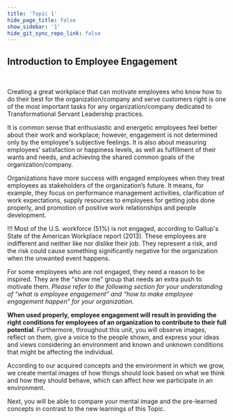 ```yaml
---
title: 'Topic 1'
hide_page_title: false
show_sidebar: '1'
hide_git_sync_repo_link: false
---
```



##  Introduction to Employee Engagement
&nbsp;

Creating a great workplace that can motivate employees who know how to do their best for the organization/company and serve customers right is one of the most important tasks for any organization/company dedicated to Transformational Servant Leadership practices.


It is common sense that enthusiastic and energetic employees feel better about their work and workplace; however, engagement is not determined only by the employee's subjective feelings. It is also about measuring employees’ satisfaction or happiness levels, as well as fulfillment of their wants and needs, and achieving the shared common goals of the organization/company.

Organizations have more success with engaged employees when they treat employees as stakeholders of the organization’s future. It means, for example, they focus on performance management activities, clarification of work expectations, supply resources to employees for getting jobs done properly, and promotion of positive work relationships and people development.


!!! Most of the U.S. workforce (51%) is not engaged, according to Gallup's State of the American Workplace report (2013). These employees are indifferent and neither like nor dislike their job. They represent a risk, and the risk could cause something significantly negative for the organization when the unwanted event happens.

For some employees who are not engaged, they need a reason to be inspired. They are the "show me" group that needs an extra push to motivate them. _Please refer to the following section for your understanding of “what is employee engagement” and “how to make employee engagement happen” for your organization._


**When used properly, employee engagement will result in providing the right conditions for employees of an organization to contribute to their full potential**. Furthermore, throughout this unit, you will observe images, reflect on them, give a voice to the people shown, and express your ideas and views considering an environment and known and unknown conditions that might be affecting the individual.

According to our acquired concepts and the environment in which we grow, we create mental images of how things should look based on what we think and how they should behave, which can affect how we participate in an environment.

Next, you will be able to compare your mental image and the pre-learned concepts in contrast to the new learnings of this Topic.
